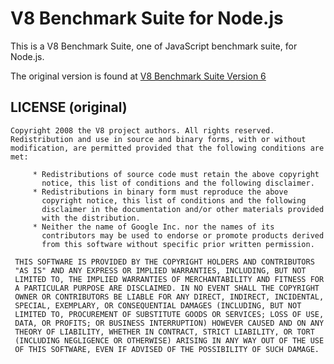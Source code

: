 V8 Benchmark Suite for Node.js
==============================

This is a V8 Benchmark Suite, one of JavaScript benchmark suite, for Node.js.

The original version is found at [V8 Benchmark Suite Version 6](http://v8.googlecode.com/svn/data/benchmarks/v6/run.html)

LICENSE (original)
------------------

	Copyright 2008 the V8 project authors. All rights reserved.
	Redistribution and use in source and binary forms, with or without
	modification, are permitted provided that the following conditions are
	met:

	     * Redistributions of source code must retain the above copyright
	       notice, this list of conditions and the following disclaimer.
	     * Redistributions in binary form must reproduce the above
	       copyright notice, this list of conditions and the following
	       disclaimer in the documentation and/or other materials provided
	       with the distribution.
	     * Neither the name of Google Inc. nor the names of its
	       contributors may be used to endorse or promote products derived
	       from this software without specific prior written permission.

	 THIS SOFTWARE IS PROVIDED BY THE COPYRIGHT HOLDERS AND CONTRIBUTORS
	 "AS IS" AND ANY EXPRESS OR IMPLIED WARRANTIES, INCLUDING, BUT NOT
	 LIMITED TO, THE IMPLIED WARRANTIES OF MERCHANTABILITY AND FITNESS FOR
	 A PARTICULAR PURPOSE ARE DISCLAIMED. IN NO EVENT SHALL THE COPYRIGHT
	 OWNER OR CONTRIBUTORS BE LIABLE FOR ANY DIRECT, INDIRECT, INCIDENTAL,
	 SPECIAL, EXEMPLARY, OR CONSEQUENTIAL DAMAGES (INCLUDING, BUT NOT
	 LIMITED TO, PROCUREMENT OF SUBSTITUTE GOODS OR SERVICES; LOSS OF USE,
	 DATA, OR PROFITS; OR BUSINESS INTERRUPTION) HOWEVER CAUSED AND ON ANY
	 THEORY OF LIABILITY, WHETHER IN CONTRACT, STRICT LIABILITY, OR TORT
	 (INCLUDING NEGLIGENCE OR OTHERWISE) ARISING IN ANY WAY OUT OF THE USE
	 OF THIS SOFTWARE, EVEN IF ADVISED OF THE POSSIBILITY OF SUCH DAMAGE.
